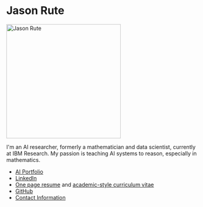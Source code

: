 # Jason Rute

<img src="https://avatars2.githubusercontent.com/u/13991247?s=460&v=4" alt="Jason Rute" height="300"/>

I'm an AI researcher, formerly a mathematician and data scientist, currently at IBM Research. 
My passion is teaching AI systems to reason, especially in mathematics.

* [AI Portfolio](./portfolio/)
* [LinkedIn](http://www.linkedin.com/in/jason-rute)
* [One page resume](./Jason_Rute_Resume.pdf) and [academic-style curriculum vitae](./Jason_Rute_CV.pdf)
* [GitHub](http://github.com/jasonrute)
* [Contact Information](./contact/)
<!--- * [Mathematics (my previous life)](http://www.personal.psu.edu/jmr71/) --->

